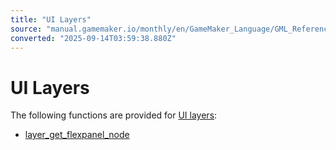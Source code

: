 ```yaml
---
title: "UI Layers"
source: "manual.gamemaker.io/monthly/en/GameMaker_Language/GML_Reference/Asset_Management/Rooms/UI_Layers/layer_get_flexpanel_node-copy.htm"
converted: "2025-09-14T03:59:38.880Z"
---
```


# UI Layers

The following functions are provided for [UI layers](../../../../../The_Asset_Editors/Room_Properties/UI_Layers.md):

-   [layer\_get\_flexpanel\_node](layer_get_flexpanel_node.md)